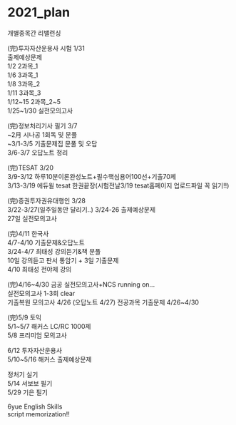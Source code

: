 # 2021_plan

개별종목간 리밸런싱 <br>

(完)투자자산운용사 시험 1/31 <br>
출제예상문제<br>
1/2 2과목_1<br>
1/6 3과목_1<br>
1/8 3과목_2<br>
1/11 3과목_3<br>
1/12~15 2과목_2~5<br>
1/25~1/30 실전모의고사 <br>


(完)정보처리기사 필기 3/7 <br>
~2月 시나공 1회독 및 문풀<br>
~3/1-3/5 기출문제집 문풀 및 오답<br>
3/6-3/7 오답노트 정리<br>

(完)TESAT 3/20 <br>
3/9-3/12 하루10분이론완성노트+필수핵심용어100선+기출70제<br>
3/13-3/19 에듀윌 tesat 한권끝장(시험전날3/19 tesat홈페이지 업로드파일 꼭 읽기!!)<br>

(完)증권투자권유대행인 3/28 <br>
3/22-3/27(일주일동안 달리기..)
3/24-26 출제예상문제<br>
27일 실전모의고사<br>

(完)4/11 한국사 <br>
4/7-4/10 기출문제&오답노트 <br>
3/24-4/7 최태성 강의듣기&책 문풀<br>
10일 강의듣고 판서 통암기 + 3일 기출문제<br> 
4/10 최태성 전야제 강의

(完)4/16~4/30 금공 실전모의고사+NCS running on...<br>
실전모의고사 1-3회 clear<br>
기출복원 모의고사 4/26 (오답노트 4/27)
전공과목 기출문제 4/26~4/30

(完)5/9 토익<br>
5/1~5/7 해커스 LC/RC 1000제 <br>
5/8 프리미엄 모의고사<br>

6/12 투자자산운용사<br>
5/10~5/16 해커스 출제예상문제<br>

정처기 실기<br>
5/14 서보보 필기<br>
5/29 기은 필기<br>





6yue English Skills <br>
script memorization!!<br>
